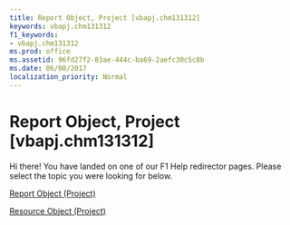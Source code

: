 ```yaml
---
title: Report Object, Project [vbapj.chm131312]
keywords: vbapj.chm131312
f1_keywords:
- vbapj.chm131312
ms.prod: office
ms.assetid: 96fd27f2-83ae-444c-ba69-2aefc30c5c8b
ms.date: 06/08/2017
localization_priority: Normal
---
```



# Report Object, Project [vbapj.chm131312]

Hi there! You have landed on one of our F1 Help redirector pages. Please select the topic you were looking for below.

[Report Object (Project)](http://msdn.microsoft.com/library/38ef993e-e5cd-b451-06aa-41eb0e93450e%28Office.15%29.aspx)

[Resource Object (Project)](http://msdn.microsoft.com/library/eb83ed2f-2415-3f5d-3856-f4451a73a128%28Office.15%29.aspx)


